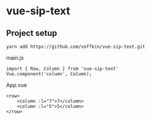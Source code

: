 # vue-sip-text

## Project setup
```
yarn add https://github.com/voffkin/vue-sip-text.git
```

main.js
```
import { Row, Column } from 'vue-sip-text'
Vue.component('column', Column);
```

App.vue
```vue
<row>
    <column :l="7">7</column>
    <column :l="5">5</column>
</row>
```
